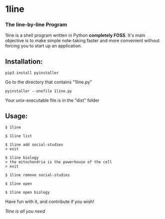 # 1line
### __The line-by-line Program__

1line is a shell program written in Python **completely FOSS**. It's main objective is to make simple note-taking faster and more convenient without forcing you to start up an application.



## Installation:
```
pip3 install pyinstaller
```
Go to the directory that contains "1line.py"
```
pyinstaller --onefile 1line.py
```
Your unix-executable file is in the "dist" folder



## Usage:
```
$ 1line

$ 1line list

$ 1line add social-studies
> exit

$ 1line biology
> the mitochondria is the powerhouse of the cell
> exit

$ 1line remove social-studies

$ 1line open

$ 1line open biology
```

Have fun with it, and contribute if you wish!

*1line is all you need*
